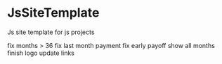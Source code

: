 # JsSiteTemplate
Js site template for js projects

fix months > 36
fix last month payment 
fix early payoff show all months
finish logo
update links
